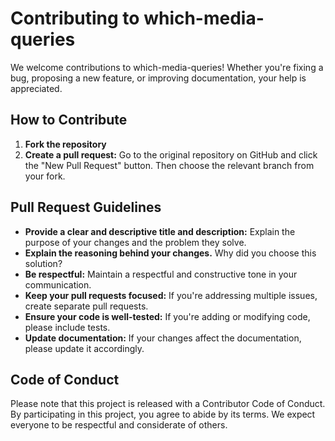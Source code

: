 # Contributing to which-media-queries

We welcome contributions to which-media-queries! Whether you're fixing a bug, proposing a new feature, or improving documentation, your help is appreciated.

## How to Contribute

1.  **Fork the repository**
2.  **Create a pull request:** Go to the original repository on GitHub and click the "New Pull Request" button. Then choose the relevant branch from your fork.

## Pull Request Guidelines

* **Provide a clear and descriptive title and description:** Explain the purpose of your changes and the problem they solve.
* **Explain the reasoning behind your changes.** Why did you choose this solution?
* **Be respectful:** Maintain a respectful and constructive tone in your communication.
* **Keep your pull requests focused:** If you're addressing multiple issues, create separate pull requests.
* **Ensure your code is well-tested:** If you're adding or modifying code, please include tests.
* **Update documentation:** If your changes affect the documentation, please update it accordingly.

## Code of Conduct

Please note that this project is released with a Contributor Code of Conduct. By participating in this project, you agree to abide by its terms. We expect everyone to be respectful and considerate of others.
